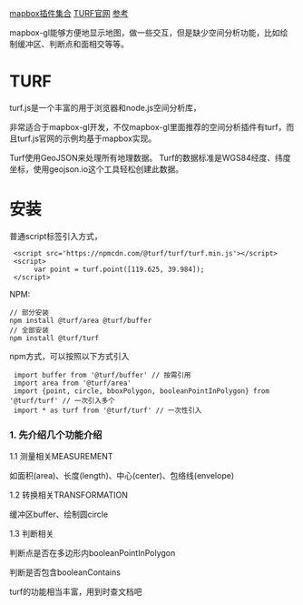 [mapbox插件集合](https://www.mapbox.cn/mapbox-gl-js/plugins/)
[TURF官网](http://turfjs.org/)
[参考](https://www.cnblogs.com/jyughynj/p/11225403.html)



mapbox-gl能够方便地显示地图，做一些交互，但是缺少空间分析功能，比如绘制缓冲区、判断点和面相交等等。

# TURF

turf.js是一个丰富的用于浏览器和node.js空间分析库，

非常适合于mapbox-gl开发，不仅mapbox-gl里面推荐的空间分析插件有turf，而且turf.js官网的示例均基于mapbox实现。

Turf使用GeoJSON来处理所有地理数据。 Turf的数据标准是WGS84经度、纬度坐标，使用geojson.io这个工具轻松创建此数据。



# 安装

普通script标签引入方式， 
```
 <script src='https://npmcdn.com/@turf/turf/turf.min.js'></script>
 <script>
      var point = turf.point([119.625, 39.984]);
 </script>
```

NPM:
```
// 部分安装
npm install @turf/area @turf/buffer 
// 全部安装
npm install @turf/turf
```
npm方式，可以按照以下方式引入
```
 import buffer from '@turf/buffer' // 按需引用
 import area from '@turf/area'
 import {point, circle, bboxPolygon, booleanPointInPolygon} from '@turf/turf' // 一次引入多个
 import * as turf from '@turf/turf' // 一次性引入
```



### 1. 先介绍几个功能介绍

1.1 测量相关MEASUREMENT

如面积(area)、长度(length)、中心(center)、包络线(envelope)

1.2 转换相关TRANSFORMATION

缓冲区buffer、绘制圆circle

1.3 判断相关

 判断点是否在多边形内booleanPointInPolygon

 判断是否包含booleanContains

turf的功能相当丰富，用到时查文档吧


